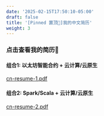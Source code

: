 ```yaml
---
date: '2025-02-15T17:50:10-05:00'
draft: false
title: '[Pinned 置顶📌]我的中文简历'
weight: 3
---
```


<!--more-->

### 点击查看我的简历👀

#### 组合1: 以太坊智能合约 + 云计算/云原生
[cn-resume-1.pdf](/pdf/cn-resume-1.pdf)

#### 组合2: Spark/Scala + 云计算/云原生
[cn-resume-2.pdf](/pdf/cn-resume-2.pdf)

